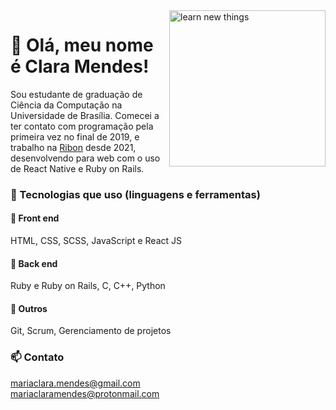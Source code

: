 <img src="https://media.giphy.com/media/Ec5RkrmARxPmTuXgrZ/giphy.gif" alt="learn new things" width="250" height="250" align="right"/>  

# :wave: Olá, meu nome é Clara Mendes! 

Sou estudante de graduação de Ciência da Computação na Universidade de Brasília. Comecei a ter contato com programação pela primeira vez no final de 2019, e trabalho na [Ribon](dapp.ribon.io) desde 2021, desenvolvendo para web com o uso de React Native e Ruby on Rails.    

### :wrench: Tecnologias que uso (linguagens e ferramentas)    

#### :art: Front end  
HTML, CSS, SCSS, JavaScript e React JS    

#### 🎲 Back end  
Ruby e Ruby on Rails, C, C++, Python    

#### :open_file_folder: Outros  
Git, Scrum, Gerenciamento de projetos   

### :mailbox: Contato  
mariaclara.mendes@gmail.com  
mariaclaramendes@protonmail.com
